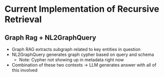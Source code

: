# Current Implementation of Recursive Retrieval

## Graph Rag + NL2GraphQuery

- Graph RAG extracts subgraph related to key entities in question
- NL2GraphQuery generates graph cypher based on query and schema
  - Note: Cypher not showing up in metadata right now
- Combination of these two contexts &rarr; LLM generates answer with all of this involved
